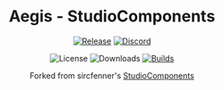 <div align="center">

# Aegis - StudioComponents
[![Release](https://img.shields.io/github/v/release/lumin-dev/Aegis-StudioComponents)](https://github.com/lumin-dev/Aegis-StudioComponents/releases/latest)
[![Discord](https://img.shields.io/discord/1105688855375511642?logo=discord&logoColor=white&label=discord&color=4d3dff)](https://discord.gg/cwwcZtqJAt)

![License](https://img.shields.io/github/license/lumin-dev/Aegis-StudioComponents)
![Downloads](https://img.shields.io/github/downloads/lumin-dev/Aegis-StudioComponents/latest/total)
[![Builds](https://img.shields.io/github/actions/workflow/status/lumin-dev/Aegis-StudioComponents/release.yml?label=builds)](https://github.com/lumin-dev/Aegis-StudioComponents/actions)

Forked from sircfenner's [StudioComponents](https://github.com/sircfenner/StudioComponents)

</div>